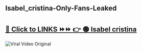 
 ## Isabel_cristina-Only-Fans-Leaked

# <h2><a href="https://clipsfans.com/Isabel_cristina&ref=git">🔗 Click to LINKS ⏩⏩ 👉 🟢 Isabel cristina </a></h2>

<a href="https://clipsfans.com/Isabel_cristina&ref=git" rel="nofollow" data-target="animated-image.originalLink"><img src="https://i.ibb.co.com/xMMVF88/686577567.gif" alt="Viral Video Original" style="max-width: 100%; display: inline-block;" data-target="animated-image.originalImage"></a>
